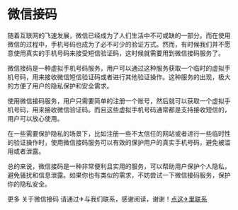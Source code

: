 # 微信接码

随着互联网的飞速发展，微信已经成为了人们生活中不可或缺的一部分。而在使用微信的过程中，手机号码也成为了必不可少的验证方式。然而，有时候我们并不愿意使用真实的手机号码来接受短信验证码，这时候就需要用到微信接码服务了。

微信接码是一种虚拟手机号码服务，用户可以通过这种服务获取一个临时的虚拟手机号码，用来接收微信短信验证码或者进行其他验证操作。这种服务的出现，极大的方便了用户的隐私保护和安全需求。

使用微信接码服务，用户只需要简单的注册一个账号，然后就可以获取一个虚拟手机号码，用来接收微信验证码。而且这些虚拟手机号码通常都是支持接收短信的，用户可以放心使用。

在一些需要保护隐私的场景下，比如注册一些不太信任的网站或者进行一些临时性的验证操作时，使用微信接码服务可以有效的保护用户的真实手机号码，避免被滥用或者泄露。

总的来说，微信接码是一种非常便利且实用的服务，可以帮助用户保护个人隐私，避免骚扰和信息泄露。如果你也有类似的需求，不妨尝试一下微信接码服务，保护你的隐私安全。

更多 关于微信接码 请通过✈与我们联系，感谢阅读，谢谢！[点这✈里联系](https://abc.k02.cc)